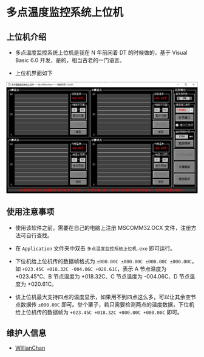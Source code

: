 # 多点温度监控系统上位机

## 上位机介绍

- 多点温度监控系统上位机是我在 N 年前闲着 DT 的时候做的，基于 Visual Basic 6.0 开发，是的，相当古老的一门语言。

- 上位机界面如下

![board](Figures/上位机界面.jpg)

## 使用注意事项

  - 使用该软件之前，需要在自己的电脑上注册 MSCOMM32.OCX 文件，注册方法可自行查找。

  - 在 `Application` 文件夹中双击 `多点温度监控系统上位机.exe` 即可运行。

  - 下位机给上位机传的数据帧格式为 `±000.00C ±000.00C ±000.00C ±000.00C`，如 `+023.45C +018.32C -004.06C +020.61C`，表示 A 节点温度为 +023.45℃、B 节点温度为 +018.32C、C 节点温度为 -004.06C、D 节点温度为 +020.61C。

  - 该上位机最大支持四点的温度显示，如果用不到四点这么多，可以让其余空节点数据传 `±000.00C` 即可。举个栗子，若只需要检测两点的温度数据，下位机给上位机传的数据帧为 `+023.45C +018.32C +000.00C +000.00C` 即可。

## 维护人信息

- [WillianChan](https://github.com/willianchanlovegithub) 
